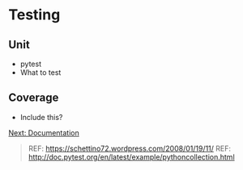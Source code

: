 Testing
=======

Unit
----

- pytest
- What to test

Coverage
--------

- Include this?

[Next: Documentation][1]

[1]: ch_05_docs.md 'Chapter 5: Documentation'

> REF: https://schettino72.wordpress.com/2008/01/19/11/
> REF: http://doc.pytest.org/en/latest/example/pythoncollection.html
